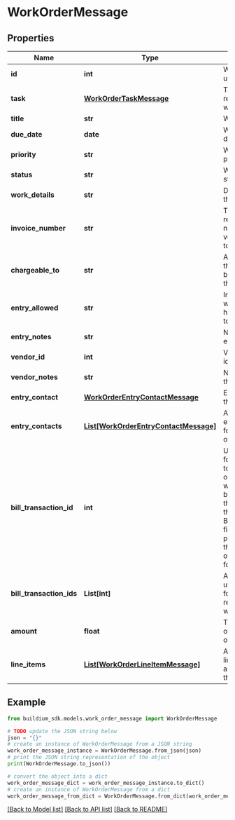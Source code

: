 # WorkOrderMessage


## Properties

Name | Type | Description | Notes
------------ | ------------- | ------------- | -------------
**id** | **int** | Work order unique identifier. | [optional] 
**task** | [**WorkOrderTaskMessage**](WorkOrderTaskMessage.md) | Task information related to the work order. | [optional] 
**title** | **str** | Work order title. | [optional] 
**due_date** | **date** | Work order due date. | [optional] 
**priority** | **str** | Work order  priority. | [optional] 
**status** | **str** | Work order status. | [optional] 
**work_details** | **str** | Description of the work order. | [optional] 
**invoice_number** | **str** | The invoice or reference number that the vendor assigned to the invoice. | [optional] 
**chargeable_to** | **str** | A description of the entity that will be charged for the work. | [optional] 
**entry_allowed** | **str** | Indicates whether entry has been allowed to the unit. | [optional] 
**entry_notes** | **str** | Notes specific to entering the unit. | [optional] 
**vendor_id** | **int** | Vendor unique identifier. | [optional] 
**vendor_notes** | **str** | Notes specific to the vendor. | [optional] 
**entry_contact** | [**WorkOrderEntryContactMessage**](WorkOrderEntryContactMessage.md) | Entry contact for the work order | [optional] 
**entry_contacts** | [**List[WorkOrderEntryContactMessage]**](WorkOrderEntryContactMessage.md) | A collection of all entry contacts for the work order | [optional] 
**bill_transaction_id** | **int** | Unique identifier for the bill related to this work order. This field will be &#x60;null&#x60; if no bill is related to this work order.  If the BillTransactionIds field is available, please refer to that field instead of this one going forward. | [optional] 
**bill_transaction_ids** | **List[int]** | A collection of unique identifiers for the bills related to this work order. | [optional] 
**amount** | **float** | The total amount of the work order. | [optional] 
**line_items** | [**List[WorkOrderLineItemMessage]**](WorkOrderLineItemMessage.md) | A collection of line items associated with the work order. | [optional] 

## Example

```python
from buildium_sdk.models.work_order_message import WorkOrderMessage

# TODO update the JSON string below
json = "{}"
# create an instance of WorkOrderMessage from a JSON string
work_order_message_instance = WorkOrderMessage.from_json(json)
# print the JSON string representation of the object
print(WorkOrderMessage.to_json())

# convert the object into a dict
work_order_message_dict = work_order_message_instance.to_dict()
# create an instance of WorkOrderMessage from a dict
work_order_message_from_dict = WorkOrderMessage.from_dict(work_order_message_dict)
```
[[Back to Model list]](../README.md#documentation-for-models) [[Back to API list]](../README.md#documentation-for-api-endpoints) [[Back to README]](../README.md)


